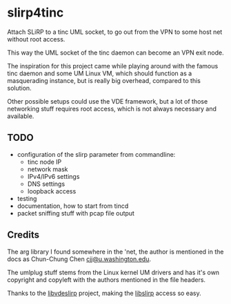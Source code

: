 # slirp4tinc
Attach SLiRP to a tinc UML socket, to go out from the VPN to some host net without root access.

This way the UML socket of the tinc daemon can become an VPN exit node.

The inspiration for this project came while playing around with the famous tinc daemon and some UM Linux VM, which should
function as a masquerading instance, but is really big overhead, compared to this solution.

Other possible setups could use the VDE framework, but a lot of those networking stuff requires root access, which
is not always necessary and available.

## TODO

* configuration of the slirp parameter from commandline:
   * tinc node IP
   * network mask
   * IPv4/IPv6 settings
   * DNS settings
   * loopback access
* testing
* documentation, how to start from tincd
* packet sniffing stuff with pcap file output

## Credits
The arg library I found somewhere in the 'net, the author is mentioned in the docs as Chun-Chung Chen <cjj@u.washington.edu>.

The umlplug stuff stems from the Linux kernel UM drivers and has it's own copyright and copyleft with the authors mentioned 
in the file headers.

Thanks to the [libvdeslirp](https://github.com/virtualsquare/libvdeslirp) project, making the [libslirp](https://gitlab.freedesktop.org/slirp/libslirp) access so easy.
